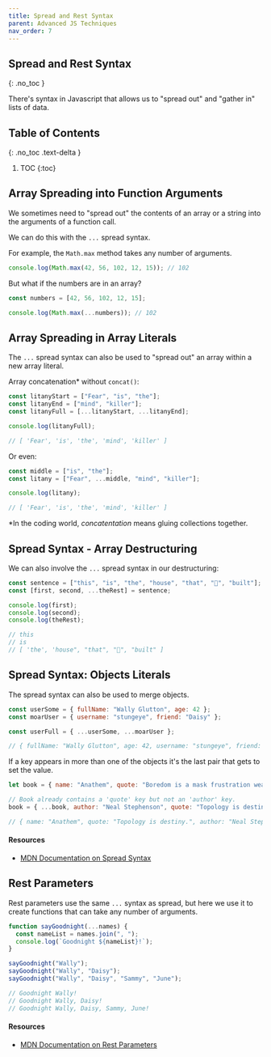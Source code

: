 ```yaml
---
title: Spread and Rest Syntax
parent: Advanced JS Techniques
nav_order: 7
---
```


<!--prettier-ignore-start-->
## Spread and Rest Syntax 
{: .no_toc }

There's syntax in Javascript that allows us to "spread out" and "gather in" lists of data.

## Table of Contents
{: .no_toc .text-delta }  

1. TOC
{:toc}

<!--prettier-ignore-end-->

## Array Spreading into Function Arguments

We sometimes need to "spread out" the contents of an array or a string into the arguments of a function call.

We can do this with the `...` spread syntax.

For example, the `Math.max` method takes any number of arguments.

```javascript
console.log(Math.max(42, 56, 102, 12, 15)); // 102
```

But what if the numbers are in an array?

```javascript
const numbers = [42, 56, 102, 12, 15];

console.log(Math.max(...numbers)); // 102
```

## Array Spreading in Array Literals

The `...` spread syntax can also be used to "spread out" an array within a new array literal.

Array concatenation\* without `concat()`:

```javascript
const litanyStart = ["Fear", "is", "the"];
const litanyEnd = ["mind", "killer"];
const litanyFull = [...litanyStart, ...litanyEnd];

console.log(litanyFull);

// [ 'Fear', 'is', 'the', 'mind', 'killer' ]
```

Or even:

```javascript
const middle = ["is", "the"];
const litany = ["Fear", ...middle, "mind", "killer"];

console.log(litany);

// [ 'Fear', 'is', 'the', 'mind', 'killer' ]
```

\*In the coding world, _concatentation_ means gluing collections together.

## Spread Syntax - Array Destructuring

We can also involve the `...` spread syntax in our destructuring:

```javascript
const sentence = ["this", "is", "the", "house", "that", "🦆", "built"];
const [first, second, ...theRest] = sentence;

console.log(first);
console.log(second);
console.log(theRest);

// this
// is
// [ 'the', 'house", "that", "🦆", "built" ]
```

## Spread Syntax: Objects Literals

The spread syntax can also be used to merge objects.

```javascript
const userSome = { fullName: "Wally Glutton", age: 42 };
const moarUser = { username: "stungeye", friend: "Daisy" };

const userFull = { ...userSome, ...moarUser };

// { fullName: "Wally Glutton", age: 42, username: "stungeye", friend: "Daisy" }
```

If a key appears in more than one of the objects it's the last pair that gets to set the value.

```javascript
let book = { name: "Anathem", quote: "Boredom is a mask frustration wears." };

// Book already contains a 'quote' key but not an 'author' key.
book = { ...book, author: "Neal Stephenson", quote: "Topology is destiny." };

// { name: "Anathem", quote: "Topology is destiny.", author: "Neal Stephenson" }
```

#### Resources

- [MDN Documentation on Spread Syntax](https://developer.mozilla.org/en-US/docs/Web/JavaScript/Reference/Operators/Spread_syntax)

## Rest Parameters

Rest parameters use the same `...` syntax as spread, but here we use it to create functions that can take any number of arguments.

```javascript
function sayGoodnight(...names) {
  const nameList = names.join(", ");
  console.log(`Goodnight ${nameList}!`);
}

sayGoodnight("Wally");
sayGoodnight("Wally", "Daisy");
sayGoodnight("Wally", "Daisy", "Sammy", "June");

// Goodnight Wally!
// Goodnight Wally, Daisy!
// Goodnight Wally, Daisy, Sammy, June!
```

#### Resources

- [MDN Documentation on Rest Parameters](https://developer.mozilla.org/en-US/docs/Web/JavaScript/Reference/Functions/rest_parameters)
